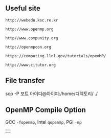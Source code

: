 ## Useful site

```
http://webedu.ksc.re.kr

http://www.openmp.org

http//www.compunity.org

http://openmpcon.org

https://computing.llnl.gov/tutorials/openMP/

http://www.citutor.org
```

## File transfer
scp -P 포트 아이디@아이피:/home/디렉토리/ ./

## OpenMP Compile Option
GCC `-fopenmp`, Intel `qopenmp`, PGI `-mp`

|  |
| :--: |
|  |

